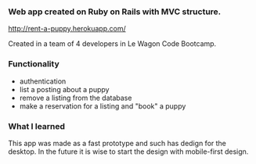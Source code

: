 ### Web app created on Ruby on Rails with MVC structure.
http://rent-a-puppy.herokuapp.com/

Created in a team of 4 developers in Le Wagon Code Bootcamp. 

### Functionality

- authentication
- list a posting about a puppy
- remove a listing from the database
- make a reservation for a listing and "book" a puppy



### What I learned

This app was made as a fast prototype and such has dedign for the desktop. 
In the future it is wise to start the design with mobile-first design.
